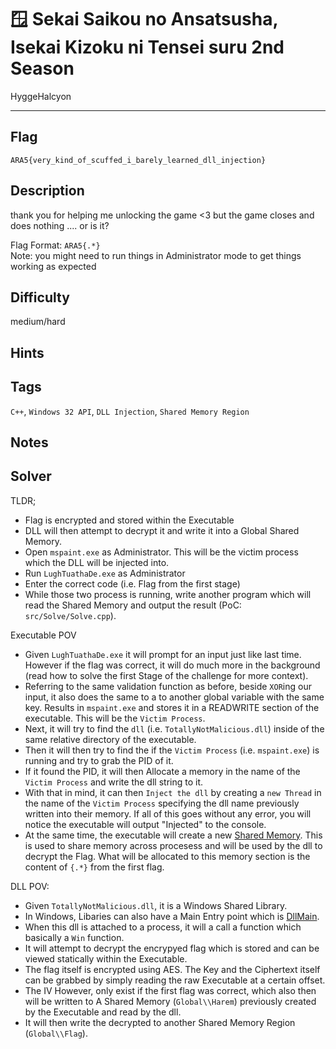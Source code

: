 # 🪟 Sekai Saikou no Ansatsusha, Isekai Kizoku ni Tensei suru 2nd Season

HyggeHalcyon

---

## Flag
```
ARA5{very_kind_of_scuffed_i_barely_learned_dll_injection}
```

## Description
thank you for helping me unlocking the game <3 
but the game closes and does nothing .... or is it?

Flag Format: `ARA5{.*}`  
Note: you might need to run things in Administrator mode to get things working as expected

## Difficulty
medium/hard

## Hints

## Tags
`C++`, `Windows 32 API`, `DLL Injection`, `Shared Memory Region`

## Notes

## Solver
TLDR;
- Flag is encrypted and stored within the Executable
- DLL will then attempt to decrypt it and write it into a Global Shared Memory.
- Open `mspaint.exe` as Administrator. This will be the victim process which the DLL will be injected into.
- Run `LughTuathaDe.exe` as Administrator
- Enter the correct code (i.e. Flag from the first stage)
- While those two process is running, write another program which will read the Shared Memory and output the result (PoC: `src/Solve/Solve.cpp`). 

Executable POV
- Given `LughTuathaDe.exe` it will prompt for an input just like last time. However if the flag was correct, it will do much more in the background (read how to solve the first Stage of the challenge for more context).
- Referring to the same validation function as before, beside `XOR`ing our input, it also does the same to a to another global variable with the same key. Results in `mspaint.exe` and stores it in a READWRITE section of the executable. This will be the `Victim Process`.
- Next, it will try to find the `dll` (i.e. `TotallyNotMalicious.dll`) inside of the same relative directory of the executable.
- Then it will then try to find the if the `Victim Process` (i.e. `mspaint.exe`) is running and try to grab the PID of it. 
- If it found the PID, it will then Allocate a memory in the name of the `Victim Process` and write the dll string to it. 
- With that in mind, it can then `Inject the dll` by creating a `new Thread` in the name of the `Victim Process` specifying the dll name previously written into their memory. If all of this goes without any error, you will notice the executable will output "Injected" to the console. 
- At the same time, the executable will create a new [Shared Memory](https://learn.microsoft.com/en-us/windows/win32/memory/creating-named-shared-memory). This is used to share memory across procesess and will be used by the dll to decrypt the Flag. What will be allocated to this memory section is the content of `{.*}` from the first flag.

DLL POV:
- Given `TotallyNotMalicious.dll`, it is a Windows Shared Library.
- In Windows, Libaries can also have a Main Entry point which is [DllMain](https://learn.microsoft.com/en-us/windows/win32/dlls/dllmain).
- When this dll is attached to a process, it will a call a function which basically a `Win` function. 
-  It will attempt to decrypt the encrypyed flag which is stored and can be viewed statically within the Executable. 
- The flag itself is encrypted using AES. The Key and the Ciphertext itself can be grabbed by simply reading the raw Executable at a certain offset. 
- The IV However, only exist if the first flag was correct, which also then will be written to A Shared Memory (`Global\\Harem`) previously created by the Executable and read by the dll.
- It will then write the decrypted to another Shared Memory Region (`Global\\Flag`).